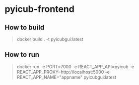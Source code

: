 # pyicub-frontend

## How to build

> docker build . -t pyicubgui:latest

## How to run

> docker run -e PORT=7000 -e REACT_APP_API=pyicub -e REACT_APP_PROXY=http://localhost:5000 -e REACT_APP_NAME="appname" pyicubgui:latest
